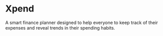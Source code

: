 # Xpend

A smart finance planner designed to help everyone to keep track of their expenses and reveal trends in their spending habits.
